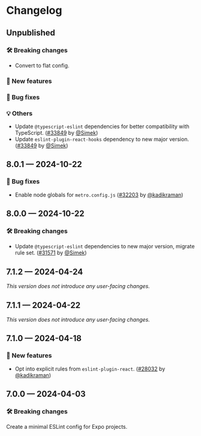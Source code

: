 # Changelog

## Unpublished

### 🛠 Breaking changes
- Convert to flat config.

### 🎉 New features

### 🐛 Bug fixes

### 💡 Others

- Update `@typescript-eslint` dependencies for better compatibility with TypeScript. ([#33849](https://github.com/expo/expo/pull/33849) by [@Simek](https://github.com/Simek))
- Update `eslint-plugin-react-hooks` dependency to new major version. ([#33849](https://github.com/expo/expo/pull/33849) by [@Simek](https://github.com/Simek))

## 8.0.1 — 2024-10-22

### 🐛 Bug fixes

- Enable node globals for `metro.config.js` ([#32203](https://github.com/expo/expo/pull/32203) by [@kadikraman](https://github.com/kadikraman))

## 8.0.0 — 2024-10-22

### 🛠 Breaking changes

- Update `@typescript-eslint` dependencies to new major version, migrate rule set. ([#31571](https://github.com/expo/expo/pull/31571) by [@Simek](https://github.com/Simek))

## 7.1.2 — 2024-04-24

_This version does not introduce any user-facing changes._

## 7.1.1 — 2024-04-22

_This version does not introduce any user-facing changes._

## 7.1.0 — 2024-04-18

### 🎉 New features

- Opt into explicit rules from `eslint-plugin-react`. ([#28032](https://github.com/expo/expo/pull/28032) by [@kadikraman](https://github.com/kadikraman))

## 7.0.0 — 2024-04-03

### 🛠 Breaking changes

Create a minimal ESLint config for Expo projects.

